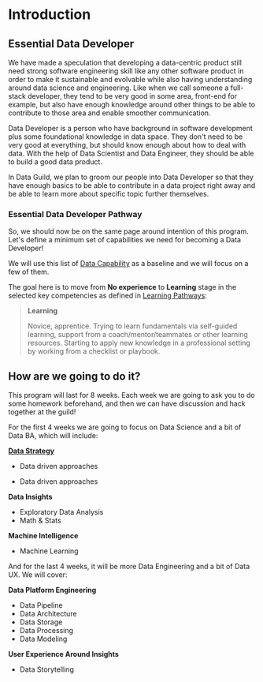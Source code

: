 # Introduction

## Essential Data Developer

We have made a speculation that developing a data-centric product still need strong software engineering skill like any other software product in order to make it sustainable and evolvable while also having understanding around data science and engineering. Like when we call someone a full-stack developer, they tend to be very good in some area, front-end for example, but also have enough knowledge around other things to be able to contribute to those area and enable smoother communication.

Data Developer is a person who have background in software development plus some foundational knowledge in data space. They don't need to be very good at everything, but should know enough about how to deal with data. With the help of Data Scientist and Data Engineer, they should be able to build a good data product.

In Data Guild, we plan to groom our people into Data Developer so that they have enough basics to be able to contribute in a data project right away and be able to learn more about specific topic further themselves.

### Essential Data Developer Pathway

So, we should now be on the same page around intention of this program. Let's define a minimum set of capabilities we need for becoming a Data Developer!

We will use this list of [Data Capability](data-capability.md) as a baseline and we will focus on a few of them.

The goal here is to move from **No experience** to **Learning** stage in the selected key competencies as defined in [Learning Pathways](https://docs.google.com/presentation/d/1JCEcE9OmQ1ocdxKf37gzNtWmC63xaBMEs-uFUQ_8LJA/edit#slide=id.g3fa2669660_5_1831):

> **Learning**
>
> Novice, apprentice. Trying to learn fundamentals via self-guided learning, support from a coach/mentor/teammates or other learning resources. Starting to apply new knowledge in a professional setting by working from a checklist or playbook.

## How are we going to do it?

This program will last for 8 weeks. Each week we are going to ask you to do some homework beforehand, and then we can have discussion and hack together at the guild!

For the first 4 weeks we are going to focus on Data Science and a bit of Data BA, which will include:

[**Data Strategy**](data-capability.md/#data-strategy)
- Data driven approaches

* Data driven approaches

**Data Insights**

* Exploratory Data Analysis
* Math & Stats

**Machine Intelligence**

* Machine Learning

And for the last 4 weeks, it will be more Data Engineering and a bit of Data UX. We will cover:

**Data Platform Engineering**

* Data Pipeline
* Data Architecture
* Data Storage
* Data Processing
* Data Modeling

**User Experience Around Insights**

* Data Storytelling

